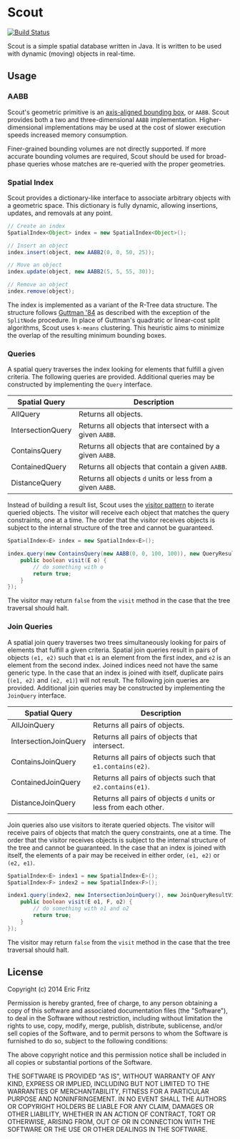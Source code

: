 # Scout

[![Build Status](https://secure.travis-ci.org/efritz/scout.png)](http://travis-ci.org/efritz/scout)

Scout is a simple spatial database written in Java. It is written to be used with dynamic (moving) objects in real-time.

## Usage

### AABB

Scout's geometric primitive is an [axis-aligned bounding box](http://en.wikipedia.org/wiki/Axis-aligned_bounding_box#Axis-aligned_minimum_bounding_box), or `AABB`. Scout provides both a two and three-dimensional `AABB` implementation. Higher-dimensional implementations may be used at the cost of slower execution speeds increased memory consumption.

Finer-grained bounding volumes are not directly supported. If more accurate bounding volumes are required, Scout should be used for broad-phase queries whose matches are re-queried with the proper geometries.

### Spatial Index

Scout provides a dictionary-like interface to associate arbitrary objects with a geometric space. This dictionary is fully dynamic, allowing insertions, updates, and removals at any point.

```java
// Create an index
SpatialIndex<Object> index = new SpatialIndex<Object>();

// Insert an object
index.insert(object, new AABB2(0, 0, 50, 25));

// Move an object
index.update(object, new AABB2(5, 5, 55, 30));

// Remove an object
index.remove(object);
```

The index is implemented as a variant of the R-Tree data structure. The structure follows [Guttman '84](http://www-db.deis.unibo.it/courses/SI-LS/papers/Gut84.pdf) as described with the exception of the `SplitNode` procedure. In place of Guttman's quadratic or linear-cost split algorithms, Scout uses `k-means` clustering. This heuristic aims to minimize the overlap of the resulting minimum bounding boxes.

### Queries

A spatial query traverses the index looking for elements that fulfill a given criteria. The following queries are provided. Additional queries may be constructed by implementing the `Query` interface.

Spatial Query     | Description
-------------     | -----------
AllQuery          | Returns all objects.
IntersectionQuery | Returns all objects that intersect with a given `AABB`.
ContainsQuery     | Returns all objects that are contained by a given `AABB`.
ContainedQuery    | Returns all objects that contain a given `AABB`.
DistanceQuery     | Returns all objects `d` units or less from a given `AABB`.

Instead of building a result list, Scout uses the [visitor pattern](http://en.wikipedia.org/wiki/Visitor_pattern) to iterate queried objects. The visitor will receive each object that matches the query constraints, one at a time. The order that the visitor receives objects is subject to the internal structure of the tree and cannot be guaranteed.

```java
SpatialIndex<E> index = new SpatialIndex<E>();

index.query(new ContainsQuery(new AABB(0, 0, 100, 100)), new QueryResultVisitor<E>() {
    public boolean visit(E o) {
        // do something with o
        return true;
    }
});
```

The visitor may return `false` from the `visit` method in the case that the tree traversal should halt.

### Join Queries

A spatial join query traverses two trees simultaneously looking for pairs of elements that fulfill a given criteria. Spatial join queries result in pairs of objects `(e1, e2)` such that `e1` is an element from the first index, and `e2` is an element from the second index. Joined indices need not have the same generic type. In the case that an index is joined with itself, duplicate pairs (`(e1, e2)` and `(e2, e1)`) will not result. The following join queries are provided. Additional join queries may be constructed by implementing the `JoinQuery` interface.

Spatial Query         | Description
-------------         | -----------
AllJoinQuery          | Returns all pairs of objects.
IntersectionJoinQuery | Returns all pairs of objects that intersect.
ContainsJoinQuery     | Returns all pairs of objects such that `e1.contains(e2)`.
ContainedJoinQuery    | Returns all pairs of objects such that `e2.contains(e1)`.
DistanceJoinQuery     | Returns all pairs of objects `d` units or less from each other.

Join queries also use visitors to iterate queried objects. The visitor will receive pairs of objects that match the query constraints, one at a time. The order that the visitor receives objects is subject to the internal structure of the tree and cannot be guaranteed. In the case that an index is joined with itself, the elements of a pair may be received in either order, `(e1, e2)` or `(e2, e1)`.

```java
SpatialIndex<E> index1 = new SpatialIndex<E>();
SpatialIndex<F> index2 = new SpatialIndex<F>();

index1.query(index2, new IntersectionJoinQuery(), new JoinQueryResultVisitor<E, F>() {
    public boolean visit(E o1, F, o2) {
        // do something with o1 and o2
        return true;
    }
});
```

The visitor may return `false` from the `visit` method in the case that the tree traversal should halt.

## License

Copyright (c) 2014 Eric Fritz

Permission is hereby granted, free of charge, to any person obtaining a copy
of this software and associated documentation files (the "Software"), to deal
in the Software without restriction, including without limitation the rights
to use, copy, modify, merge, publish, distribute, sublicense, and/or sell
copies of the Software, and to permit persons to whom the Software is
furnished to do so, subject to the following conditions:

The above copyright notice and this permission notice shall be included in
all copies or substantial portions of the Software.

THE SOFTWARE IS PROVIDED "AS IS", WITHOUT WARRANTY OF ANY KIND, EXPRESS OR
IMPLIED, INCLUDING BUT NOT LIMITED TO THE WARRANTIES OF MERCHANTABILITY,
FITNESS FOR A PARTICULAR PURPOSE AND NONINFRINGEMENT. IN NO EVENT SHALL THE
AUTHORS OR COPYRIGHT HOLDERS BE LIABLE FOR ANY CLAIM, DAMAGES OR OTHER
LIABILITY, WHETHER IN AN ACTION OF CONTRACT, TORT OR OTHERWISE, ARISING FROM,
OUT OF OR IN CONNECTION WITH THE SOFTWARE OR THE USE OR OTHER DEALINGS IN
THE SOFTWARE.
